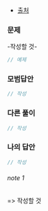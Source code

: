 * [출처](https://www.codewars.com/kata/57eae20f5500ad98e50002c5)

### 문제

<p>
-작성할 것-
</p>

```c
// 예제
```


### 모범답안

```c
// 작성
```

### 다른 풀이

```c
// 작성
```

### 나의 답안

```c
// 작성
```

###### note 1

=> 작성할 것



